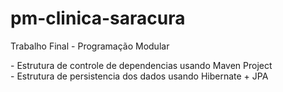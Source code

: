 # pm-clinica-saracura
Trabalho Final - Programação Modular 
<p>
- Estrutura de controle de dependencias usando Maven Project </br>
- Estrutura de persistencia dos dados usando Hibernate + JPA </br>
</p>
 
